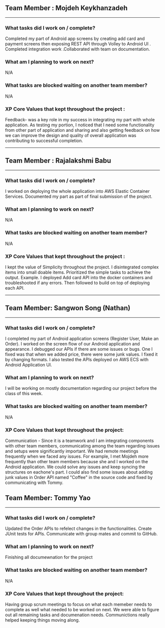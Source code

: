 ## Team Member : Mojdeh Keykhanzadeh
---
### What tasks did I work on / complete?

Completed my part of Android app screens by creating add card and payment screens then exposing REST API through Volley to Android UI . Completed integration work .Collaborated with team on documentation. 



### What am I planning to work on next?
N/A


### What tasks are blocked waiting on another team member?
N/A

### XP Core Values that kept throughout the project :
Feedback- was a key role in my success in integrating my part with whole application. As testing my portion, I noticed that I need some functionality from other part of application and sharing and also getting feedback on how we can improve the design and quality of overall application was contributing to successful completion.



---

## Team Member : Rajalakshmi Babu
---
### What tasks did I work on / complete?
I worked on deploying the whole application into AWS Elastic Container Services. Documented my part as part of final submission of the project.

### What am I planning to work on next?
N/A

### What tasks are blocked waiting on another team member?
N/A

### XP Core Values that kept throughout the project :
I kept the value of Simplicity throughout the project. I disintegrated complex items into small doable items. Prioritized the simple tasks to achieve the output. Example. I deployed Add card API into the docker containers and troubleshooted if any errors. Then followed to build on top of deploying each API.


---

## Team Member: Sangwon Song (Nathan)
---
### What tasks did I work on / complete?

I completed my part of Android application screens (Register User, Make an Order). 
I worked on the screen flow of our Android application and appearance.
I debugged our APIs if there are some issues or bugs. One I fixed was that when we added price, there were some junk values. I fixed it by changing formats.
I also tested the APIs deployed on AWS ECS with Android Application UI.

### What am I planning to work on next?

I will be working on mostly documentation regarding our project before the class of this week.

### What tasks are blocked waiting on another team member?

N/A

### XP Core Values that kept throughout the project:

Communication - Since it is a teamwork and I am integrating components with other team members, communicating among the team regarding issues and setups were significantly important. We had remote meetings frequently when we faced any issues. For example, I met Mojdeh more frequently than other team members because she and I worked on the Android application. We could solve any issues and keep syncing the structures on eachone's part. I could also find some issues about adding junk values in Order API named "Coffee" in the source code and fixed by communicating with Tommy. 



## Team Member: Tommy Yao
---
### What tasks did I work on / complete?
Updated the Order APIs to refelect changes in the functionalities.
Create JUnit tests for APIs.
Communicate with group mates and commit to GitHub.

### What am I planning to work on next?
Finishing all documewnation for the project


### What tasks are blocked waiting on another team member?
N/A

### XP Core Values that kept throughout the project:
Having group scrum meetings to focus on what each memeber needs to complete as well what needed to be worked on next. We were able to figure out all remaining tasks and documenation needs. Communictions really helped keeping things moving along.

